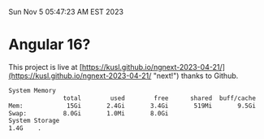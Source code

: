 Sun Nov  5 05:47:23 AM EST 2023

# Angular 16?


This project is live at [https://kusl.github.io/ngnext-2023-04-21/](https://kusl.github.io/ngnext-2023-04-21/ "next!") thanks to Github.

```bash
System Memory
               total        used        free      shared  buff/cache   available
Mem:            15Gi       2.4Gi       3.4Gi       519Mi       9.5Gi        12Gi
Swap:          8.0Gi       1.0Mi       8.0Gi
System Storage
1.4G	.
```
```bash

